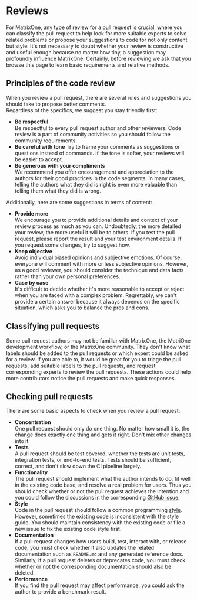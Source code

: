# **Reviews**

For MatrixOne, any type of review for a pull request is crucial, where you can classify the pull request to help look for more suitable experts to solve related problems or propose your suggestions to code for not only content but style.
It's not necessary to doubt whether your review is constructive and useful enough because no matter how tiny, a suggestion may profoundly influence MatrixOne. Certainly, before reviewing we ask that you browse this page to learn basic requirements and relative methods.

## **Principles of the code review**

When you review a pull request, there are several rules and suggestions you should take to propose better comments.  
Regardless of the specifics, we suggest you stay friendly first:  

* **Be respectful**  
Be respectful to every pull request author and other reviewers. Code review is a part of community activities so you should follow the community requirements.
* **Be careful with tone**
Try to frame your comments as suggestions or questions instead of commands. If the tone is softer, your reviews will be easier to accept.
* **Be generous with your compliments**  
We recommend you offer encouragement and appreciation to the authors for their good practices in the code segments. In many cases, telling the authors what they did is right is even more valuable than telling them what they did is wrong.

Additionally, here are some suggestions in terms of content:  

* **Provide more**  
We encourage you to provide additional details and context of your review process as much as you can. Undoubtedly, the more detailed your review, the more useful it will be to others. If you test the pull request, please report the result and your test environment details. If you request some changes, try to suggest how.
* **Keep objective**  
Avoid individual biased opinions and subjective emotions. Of course, everyone will comment with more or less subjective opinions. However, as a good reviewer, you should consider the technique and data facts rather than your own personal preferences.
* **Case by case**  
It's difficult to decide whether it's more reasonable to accept or reject when you are faced with a complex problem. Regrettably, we can't provide a certain answer because it always depends on the specific situation, which asks you to balance the pros and cons.  

## **Classifying pull requests**

Some pull request authors may not be familiar with MatrixOne, the MatriOne development workflow, or the MatrixOne community. They don't know what labels should be added to the pull requests or which expert could be asked for a review. If you are able to, it would be great for you to triage the pull requests, add suitable labels to the pull requests, and request corresponding experts to review the pull requests. These actions could help more contributors notice the pull requests and make quick responses.  

## **Checking pull requests**

There are some basic aspects to check when you review a pull request:

* **Concentration**  
  One pull request should only do one thing. No matter how small it is, the change does exactly one thing and gets it right. Don't mix other changes into it.
* **Tests**  
  A pull request should be test covered, whether the tests are unit tests, integration tests, or end-to-end tests. Tests should be sufficient, correct, and don't slow down the CI pipeline largely.
* **Functionality**  
  The pull request should implement what the author intends to do, fit well in the existing code base, and resolve a real problem for users. Thus you should check whether or not the pull request achieves the intention and you could follow the discussions in the corresponding [GitHub issue](https://github.com/matrixorigin/matrixone/issues/new/choose).  
* **Style**  
  Code in the pull request should follow a common programming [style](contribute-code.md#get-familiar-with-style). However, sometimes the existing code is inconsistent with the style guide. You should maintain consistency with the existing code or file a new issue to fix the existing code style first.
* **Documentation**  
  If a pull request changes how users build, test, interact with, or release code, you must check whether it also updates the related documentation such as `README.md` and any generated reference docs. Similarly, if a pull request deletes or deprecates code, you must check whether or not the corresponding documentation should also be deleted.
* **Performance**  
  If you find the pull request may affect performance, you could ask the author to provide a benchmark result.
